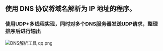 ## 使用 DNS 协议将域名解析为 IP 地址的程序。

### 使用UDP+多线程实现，同时对多个DNS服务器发送UDP请求，整理排序后进行输出

![DNS解析工具 qq.png](https://s2.loli.net/2023/02/11/dfIO1M3gNVemzxk.png)
